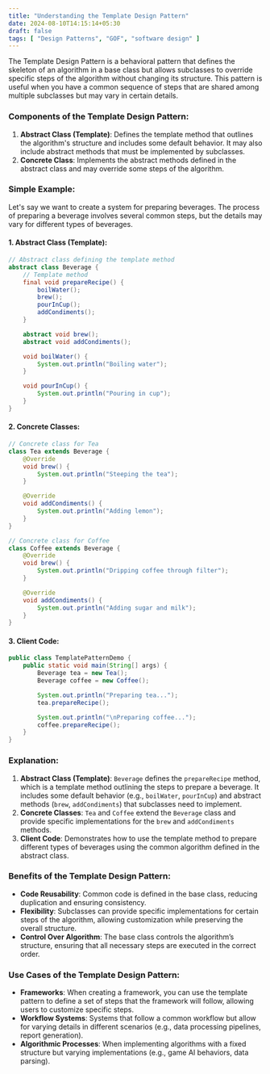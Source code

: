 ```yaml
---
title: "Understanding the Template Design Pattern"
date: 2024-08-10T14:15:14+05:30
draft: false
tags: [ "Design Patterns", "GOF", "software design" ]
---
```

The Template Design Pattern is a behavioral pattern that defines the skeleton of an algorithm in a base class but allows subclasses to override specific steps of the algorithm without changing its structure. This pattern is useful when you have a common sequence of steps that are shared among multiple subclasses but may vary in certain details.

### Components of the Template Design Pattern:

1. **Abstract Class (Template)**: Defines the template method that outlines the algorithm's structure and includes some default behavior. It may also include abstract methods that must be implemented by subclasses.
2. **Concrete Class**: Implements the abstract methods defined in the abstract class and may override some steps of the algorithm.

### Simple Example:

Let's say we want to create a system for preparing beverages. The process of preparing a beverage involves several common steps, but the details may vary for different types of beverages.

#### 1. Abstract Class (Template):

```java
// Abstract class defining the template method
abstract class Beverage {
    // Template method
    final void prepareRecipe() {
        boilWater();
        brew();
        pourInCup();
        addCondiments();
    }

    abstract void brew();
    abstract void addCondiments();

    void boilWater() {
        System.out.println("Boiling water");
    }

    void pourInCup() {
        System.out.println("Pouring in cup");
    }
}
```

#### 2. Concrete Classes:

```java
// Concrete class for Tea
class Tea extends Beverage {
    @Override
    void brew() {
        System.out.println("Steeping the tea");
    }

    @Override
    void addCondiments() {
        System.out.println("Adding lemon");
    }
}

// Concrete class for Coffee
class Coffee extends Beverage {
    @Override
    void brew() {
        System.out.println("Dripping coffee through filter");
    }

    @Override
    void addCondiments() {
        System.out.println("Adding sugar and milk");
    }
}
```

#### 3. Client Code:

```java
public class TemplatePatternDemo {
    public static void main(String[] args) {
        Beverage tea = new Tea();
        Beverage coffee = new Coffee();

        System.out.println("Preparing tea...");
        tea.prepareRecipe();

        System.out.println("\nPreparing coffee...");
        coffee.prepareRecipe();
    }
}
```

### Explanation:

1. **Abstract Class (Template)**: `Beverage` defines the `prepareRecipe` method, which is a template method outlining the steps to prepare a beverage. It includes some default behavior (e.g., `boilWater`, `pourInCup`) and abstract methods (`brew`, `addCondiments`) that subclasses need to implement.
2. **Concrete Classes**: `Tea` and `Coffee` extend the `Beverage` class and provide specific implementations for the `brew` and `addCondiments` methods.
3. **Client Code**: Demonstrates how to use the template method to prepare different types of beverages using the common algorithm defined in the abstract class.

### Benefits of the Template Design Pattern:

- **Code Reusability**: Common code is defined in the base class, reducing duplication and ensuring consistency.
- **Flexibility**: Subclasses can provide specific implementations for certain steps of the algorithm, allowing customization while preserving the overall structure.
- **Control Over Algorithm**: The base class controls the algorithm’s structure, ensuring that all necessary steps are executed in the correct order.

### Use Cases of the Template Design Pattern:

- **Frameworks**: When creating a framework, you can use the template pattern to define a set of steps that the framework will follow, allowing users to customize specific steps.
- **Workflow Systems**: Systems that follow a common workflow but allow for varying details in different scenarios (e.g., data processing pipelines, report generation).
- **Algorithmic Processes**: When implementing algorithms with a fixed structure but varying implementations (e.g., game AI behaviors, data parsing).